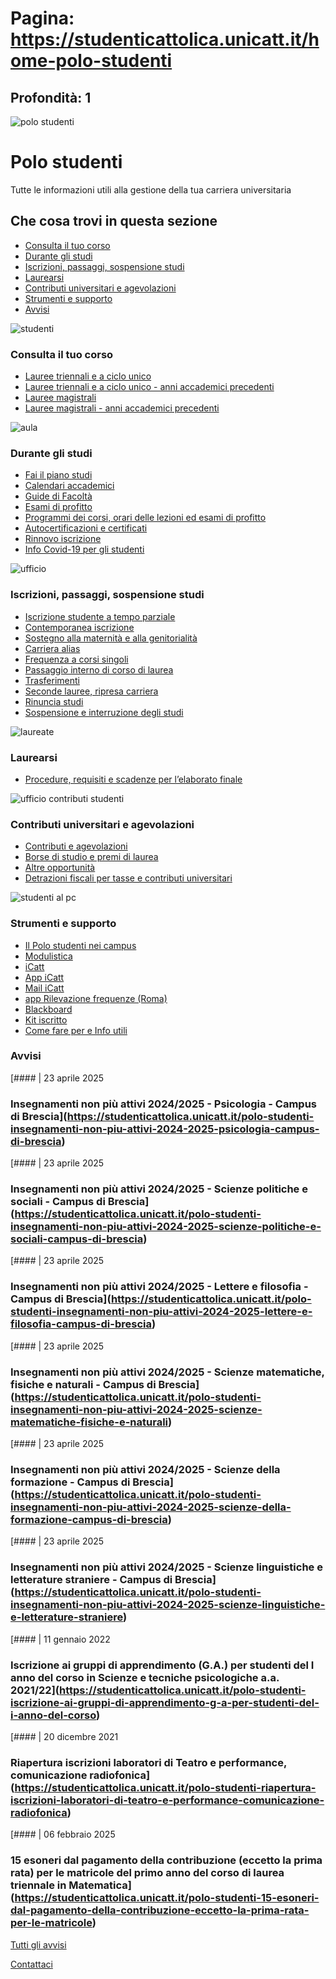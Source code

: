 # Pagina: https://studenticattolica.unicatt.it/home-polo-studenti

## Profondità: 1

![polo studenti](poloNew.jpg)

# Polo studenti

Tutte le informazioni utili alla gestione della tua carriera universitaria

## Che cosa trovi in questa sezione

* [Consulta il tuo corso](#section-consulta-il-tuo-corso)
* [Durante gli studi](#section-durante-gli-studi)
* [Iscrizioni, passaggi, sospensione studi](#section-iscrizioni,-passaggi,-sospensione-studi)
* [Laurearsi](#section-laurearsi)
* [Contributi universitari e agevolazioni](#section-contributi-universitari-e-agevolazioni)
* [Strumenti e supporto](#section-strumenti-e-supporto)
* [Avvisi](#section-avvisi)

![studenti](aulaBiblio.jpg)

### Consulta il tuo corso

* [Lauree triennali e a ciclo unico](https://www.unicatt.it/corsi-di-laurea-lauree-triennali-e-a-ciclo-unico)
* [Lauree triennali e a ciclo unico - anni accademici precedenti](https://www.unicatt.it/corsi/triennali-e-a-ciclo-unico-anni-accademici.html)
* [Lauree magistrali](https://www.unicatt.it/corsi-di-laurea-lauree-magistrali)
* [Lauree magistrali - anni accademici precedenti](https://www.unicatt.it/corsi/Magistrali-anni-accademici.html)

![aula](ragazza%20che%20studia.jpg)

### Durante gli studi

* [Fai il piano studi](durante-gli-studi-fai-il-piano-studi)
* [Calendari accademici](durante-gli-studi-calendari-accademici)
* [Guide di Facoltà](durante-gli-studi-guide-di-facolta)
* [Esami di profitto](durante-gli-studi-esami-di-profitto)
* [Programmi dei corsi, orari delle lezioni ed esami di profitto](durante-gli-studi-programmi-dei-corsi-orari-delle-lezioni-ed-esami-di-profitto)
* [Autocertificazioni e certificati](durante-gli-studi-autocertificazioni-e-certificati)
* [Rinnovo iscrizione](durante-gli-studi-rinnovo-iscrizione)
* [Info Covid-19 per gli studenti](durante-gli-studi-info-covid-19-per-gli-studenti)

![ufficio](carriera.jpg)

### Iscrizioni, passaggi, sospensione studi

* [Iscrizione studente a tempo parziale](iscrizioni-passaggi-sospensione-degli-studi-iscrizione-studente-a-tempo-parziale)
* [Contemporanea iscrizione](iscrizioni-passaggi-sospensione-degli-studi-contemporanea-iscrizione)
* [Sostegno alla maternità e alla genitorialità](iscrizioni-passaggi-sospensione-degli-studi-sostegno-alla-maternita-e-alla-genitorialita)
* [Carriera alias](iscrizioni-passaggi-sospensione-degli-studi-carriera-alias)
* [Frequenza a corsi singoli](iscrizioni-passaggi-sospensione-degli-studi-frequenza-a-corsi-singoli)
* [Passaggio interno di corso di laurea](iscrizioni-passaggi-sospensione-degli-studi-passaggio-interno-di-corso-di-laurea)
* [Trasferimenti](iscrizioni-passaggi-sospensione-degli-studi-trasferimenti)
* [Seconde lauree, ripresa carriera](iscrizioni-passaggi-sospensione-degli-studi-seconde-lauree-ripresa-carriera)
* [Rinuncia studi](iscrizioni-passaggi-sospensione-degli-studi-rinuncia-studi)
* [Sospensione e interruzione degli studi](iscrizioni-passaggi-sospensione-degli-studi-sospensione-e-interruzione-degli-studi)

![laureate](laureate.jpg)

### Laurearsi

* [Procedure, requisiti e scadenze per l’elaborato finale](laurearsi-procedure-requisiti-e-scadenze)

![ufficio contributi studenti](contri.jpg)

### Contributi universitari e agevolazioni

* [Contributi e agevolazioni](contributi-universitari-e-agevolazioni-contributi-e-agevolazioni)
* [Borse di studio e premi di laurea](contributi-universitari-e-agevolazioni-borse-di-studio-e-premi-di-laurea)
* [Altre opportunità](contributi-universitari-e-agevolazioni-altre-opportunita)
* [Detrazioni fiscali per tasse e contributi universitari](contributi-e-agevolazioni-detrazioni-fiscali-per-tasse-e-contributi-universitari)

![studenti al pc](studenti_strumenti.jpg)

### Strumenti e supporto

* [Il Polo studenti nei campus](strumenti-e-supporto-il-polo-studenti-nei-campus)
* [Modulistica](strumenti-e-supporto-modulistica)
* [iCatt](strumenti-e-supporto-icatt)
* [App iCatt](strumenti-e-supporto-app-icatt)
* [Mail iCatt](strumenti-e-supporto-mail-icatt)
* [app Rilevazione frequenze (Roma)](strumenti-e-supporto-app-rilevazione-frequenze-roma)
* [Blackboard](https://ilab.unicatt.it/ilab-blackboard-per-gli-studenti#content)
* [Kit iscritto](strumenti-e-supporto-kit-iscritto)
* [Come fare per e Info utili](strumenti-e-supporto-come-fare-per-info-utili)

### Avvisi

[#### | 23 aprile 2025

### Insegnamenti non più attivi 2024/2025 - Psicologia - Campus di Brescia](https://studenticattolica.unicatt.it/polo-studenti-insegnamenti-non-piu-attivi-2024-2025-psicologia-campus-di-brescia)

[#### | 23 aprile 2025

### Insegnamenti non più attivi 2024/2025 - Scienze politiche e sociali - Campus di Brescia](https://studenticattolica.unicatt.it/polo-studenti-insegnamenti-non-piu-attivi-2024-2025-scienze-politiche-e-sociali-campus-di-brescia)

[#### | 23 aprile 2025

### Insegnamenti non più attivi 2024/2025 - Lettere e filosofia - Campus di Brescia](https://studenticattolica.unicatt.it/polo-studenti-insegnamenti-non-piu-attivi-2024-2025-lettere-e-filosofia-campus-di-brescia)

[#### | 23 aprile 2025

### Insegnamenti non più attivi 2024/2025 - Scienze matematiche, fisiche e naturali - Campus di Brescia](https://studenticattolica.unicatt.it/polo-studenti-insegnamenti-non-piu-attivi-2024-2025-scienze-matematiche-fisiche-e-naturali)

[#### | 23 aprile 2025

### Insegnamenti non più attivi 2024/2025 - Scienze della formazione - Campus di Brescia](https://studenticattolica.unicatt.it/polo-studenti-insegnamenti-non-piu-attivi-2024-2025-scienze-della-formazione-campus-di-brescia)

[#### | 23 aprile 2025

### Insegnamenti non più attivi 2024/2025 - Scienze linguistiche e letterature straniere - Campus di Brescia](https://studenticattolica.unicatt.it/polo-studenti-insegnamenti-non-piu-attivi-2024-2025-scienze-linguistiche-e-letterature-straniere)

[#### | 11 gennaio 2022

### Iscrizione ai gruppi di apprendimento (G.A.) per studenti del I anno del corso in Scienze e tecniche psicologiche a.a. 2021/22](https://studenticattolica.unicatt.it/polo-studenti-iscrizione-ai-gruppi-di-apprendimento-g-a-per-studenti-del-i-anno-del-corso)

[#### | 20 dicembre 2021

### Riapertura iscrizioni laboratori di Teatro e performance, comunicazione radiofonica](https://studenticattolica.unicatt.it/polo-studenti-riapertura-iscrizioni-laboratori-di-teatro-e-performance-comunicazione-radiofonica)

[#### | 06 febbraio 2025

### 15 esoneri dal pagamento della contribuzione (eccetto la prima rata) per le matricole del primo anno del corso di laurea triennale in Matematica](https://studenticattolica.unicatt.it/polo-studenti-15-esoneri-dal-pagamento-della-contribuzione-eccetto-la-prima-rata-per-le-matricole)

[Tutti gli avvisi](avvisi-polo-studenti)

[Contattaci](home-contatti "Contattaci")